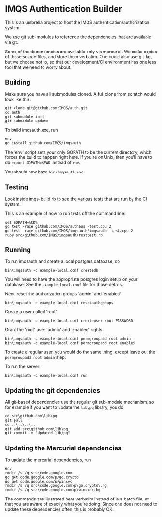 IMQS Authentication Builder
===========================

This is an umbrella project to host the IMQS authentication/authorization system.

We use git sub-modules to reference the dependencies that are available via git.

Some of the dependencies are available only via mercurial. We make copies of these
source files, and store them verbatim. One could also use git-hg, but we choose not
to, so that our development/CI environment has one less tool that we need to worry
about.

## Building

Make sure you have all submodules cloned. A full clone from scratch would look like this:

	git clone git@github.com:IMQS/auth.git
	cd auth
	git submodule init
	git submodule update

To build imqsauth.exe, run

	env
	go install github.com/IMQS/imqsauth

The 'env' script sets your only GOPATH to be the current directory,
which forces the build to happen right here. If you're on Unix, then
you'll have to do `export GOPATH=$PWD` instead of `env`.

You should now have `bin/imqsauth.exe`

## Testing
Look inside imqs-build.rb to see the various tests that are run by the CI system.

This is an example of how to run tests off the command line:

	set GOPATH=%CD%
	go test -race github.com/IMQS/authaus -test.cpu 2
	go test -race github.com/IMQS/imqsauth/imqsauth -test.cpu 2
	ruby src/github.com/IMQS/imqsauth/resttest.rb

## Running
To run imqsauth and create a local postgres database, do

	bin\imqsauth -c example-local.conf createdb

You will need to have the appropriate postgres login setup on your database. See the 
`example-local.conf` file for those details.

Next, reset the authorization groups 'admin' and 'enabled'

	bin\imqsauth -c example-local.conf resetauthgroups

Create a user called 'root'

	bin\imqsauth -c example-local.conf createuser root PASSWORD

Grant the 'root' user 'admin' and 'enabled' rights

	bin\imqsauth -c example-local.conf permgroupadd root admin
	bin\imqsauth -c example-local.conf permgroupadd root enabled

To create a regular user, you would do the same thing,
except leave out the `permgroupadd root admin` step.

To run the server:

	bin\imqsauth -c example-local.conf run

## Updating the git dependencies
All git-based dependencies use the regular git sub-module mechanism, so for example
if you want to update the `lib\pq` library, you do

	cd src\github.com\lib\pq
	git pull
	cd ..\..\..\..
	git add src\github.com\lib\pq
	git commit -m "Updated lib/pq"

## Updating the Mercurial dependencies
To update the mercurial dependencies, run

	env
	rmdir /s /q src\code.google.com
	go get code.google.com/p/go.crypto  
	go get code.google.com/p/winsvc
	rmdir /s /q src\code.google.com\p\go.crypto\.hg
	rmdir /s /q src\code.google.com\p\winsvc\.hg

The commands are illustrated here verbatim instead of in a batch file, so that you
are aware of exactly what you're doing. Since one does not need to update these
dependencies often, this is probably OK.